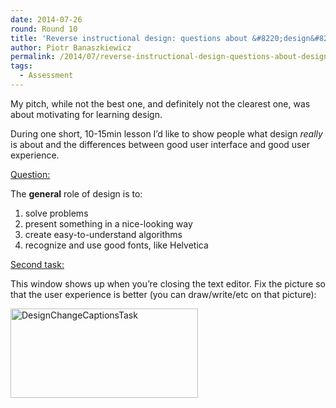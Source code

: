 ```yaml
---
date: 2014-07-26
round: Round 10
title: 'Reverse instructional design: questions about &#8220;design&#8221;'
author: Piotr Banaszkiewicz
permalink: /2014/07/reverse-instructional-design-questions-about-design/
tags:
  - Assessment
---
```

My pitch, while not the best one, and definitely not the clearest one, was about motivating for learning design.

During one short, 10-15min lesson I&#8217;d like to show people what design *really* is about and the differences between good user interface and good user experience.

<span style="text-decoration: underline;">Question:</span>

The **general** role of design is to:

1.  solve problems
2.  present something in a nice-looking way
3.  create easy-to-understand algorithms
4.  recognize and use good fonts, like Helvetica

<span style="text-decoration: underline;">Second task:</span>

This window shows up when you&#8217;re closing the text editor. Fix the picture so that the user experience is better (you can draw/write/etc on that picture):

[<img class="alignnone size-medium wp-image-8268" alt="DesignChangeCaptionsTask" src="http://files.software-carpentry.org/training-course/2014/07/DesignChangeCaptionsTask-300x143.png" width="300" height="143" />][1]

 [1]: http://files.software-carpentry.org/training-course/2014/07/DesignChangeCaptionsTask.png
